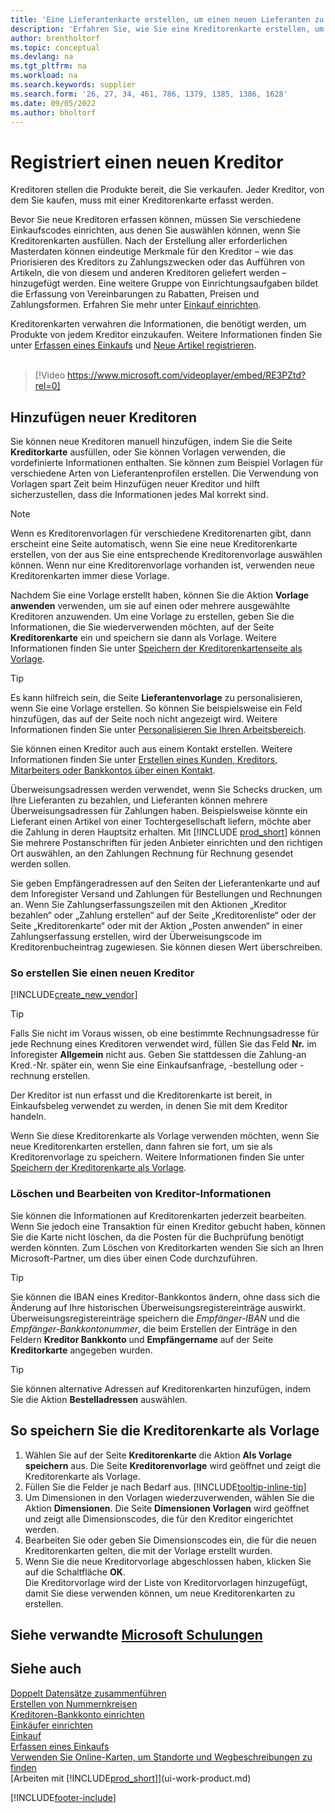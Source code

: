 ```yaml
---
title: 'Eine Lieferantenkarte erstellen, um einen neuen Lieferanten zu registrieren (enthält ein Video)'
description: 'Erfahren Sie, wie Sie eine Kreditorenkarte erstellen, um einen neuen Kreditor oder Lieferanten zu registrieren und Kreditorenkarten als Vorlage zu speichern.'
author: brentholtorf
ms.topic: conceptual
ms.devlang: na
ms.tgt_pltfrm: na
ms.workload: na
ms.search.keywords: supplier
ms.search.form: '26, 27, 34, 461, 786, 1379, 1385, 1386, 1628'
ms.date: 09/05/2022
ms.author: bholtorf
---
```

# Registriert einen neuen Kreditor

Kreditoren stellen die Produkte bereit, die Sie verkaufen. Jeder Kreditor, von dem Sie kaufen, muss mit einer Kreditorenkarte erfasst werden.

Bevor Sie neue Kreditoren erfassen können, müssen Sie verschiedene Einkaufscodes einrichten, aus denen Sie auswählen können, wenn Sie Kreditorenkarten ausfüllen. Nach der Erstellung aller erforderlichen Masterdaten können eindeutige Merkmale für den Kreditor – wie das Priorisieren des Kreditors zu Zahlungszwecken oder das Aufführen von Artikeln, die von diesem und anderen Kreditoren geliefert werden – hinzugefügt werden. Eine weitere Gruppe von Einrichtungsaufgaben bildet die Erfassung von Vereinbarungen zu Rabatten, Preisen und Zahlungsformen. Erfahren Sie mehr unter [Einkauf einrichten](purchasing-setup-purchasing.md).

Kreditorenkarten verwahren die Informationen, die benötigt werden, um Produkte von jedem Kreditor einzukaufen. Weitere Informationen finden Sie unter [Erfassen eines Einkaufs](purchasing-how-record-purchases.md) und [Neue Artikel registrieren](inventory-how-register-new-items.md).
<br /><br />  

> [!Video https://www.microsoft.com/videoplayer/embed/RE3PZtd?rel=0]

## Hinzufügen neuer Kreditoren

Sie können neue Kreditoren manuell hinzufügen, indem Sie die Seite **Kreditorkarte** ausfüllen, oder Sie können Vorlagen verwenden, die vordefinierte Informationen enthalten. Sie können zum Beispiel Vorlagen für verschiedene Arten von Lieferantenprofilen erstellen. Die Verwendung von Vorlagen spart Zeit beim Hinzufügen neuer Kreditor und hilft sicherzustellen, dass die Informationen jedes Mal korrekt sind.

> [!NOTE]  
> Wenn es Kreditorenvorlagen für verschiedene Kreditorenarten gibt, dann erscheint eine Seite automatisch, wenn Sie eine neue Kreditorenkarte erstellen, von der aus Sie eine entsprechende Kreditorenvorlage auswählen können. Wenn nur eine Kreditorenvorlage vorhanden ist, verwenden neue Kreditorenkarten immer diese Vorlage.

Nachdem Sie eine Vorlage erstellt haben, können Sie die Aktion **Vorlage anwenden** verwenden, um sie auf einen oder mehrere ausgewählte Kreditoren anzuwenden. Um eine Vorlage zu erstellen, geben Sie die Informationen, die Sie wiederverwenden möchten, auf der Seite **Kreditorenkarte** ein und speichern sie dann als Vorlage. Weitere Informationen finden Sie unter [Speichern der Kreditorenkartenseite als Vorlage](purchasing-how-register-new-vendors.md#to-save-the-vendor-card-as-a-template).

> [!TIP]
> Es kann hilfreich sein, die Seite **Lieferantenvorlage** zu personalisieren, wenn Sie eine Vorlage erstellen. So können Sie beispielsweise ein Feld hinzufügen, das auf der Seite noch nicht angezeigt wird. Weitere Informationen finden Sie unter [Personalisieren Sie Ihren Arbeitsbereich](/dynamics365/business-central/ui-personalization-user#to-start-personalizing-a-page-through-the-personalizing-banner).

Sie können einen Kreditor auch aus einem Kontakt erstellen. Weitere Informationen finden Sie unter [Erstellen eines Kunden, Kreditors, Mitarbeiters oder Bankkontos über einen Kontakt](marketing-create-contact-companies.md#to-create-a-customer-vendor-employee-or-bank-account-from-a-contact).

Überweisungsadressen werden verwendet, wenn Sie Schecks drucken, um Ihre Lieferanten zu bezahlen, und Lieferanten können mehrere Überweisungsadressen für Zahlungen haben. Beispielsweise könnte ein Lieferant einen Artikel von einer Tochtergesellschaft liefern, möchte aber die Zahlung in deren Hauptsitz erhalten. Mit [!INCLUDE [prod_short](includes/prod_short.md)] können Sie mehrere Postanschriften für jeden Anbieter einrichten und den richtigen Ort auswählen, an den Zahlungen Rechnung für Rechnung gesendet werden sollen.

Sie geben Empfängeradressen auf den Seiten der Lieferantenkarte und auf dem Inforegister Versand und Zahlungen für Bestellungen und Rechnungen an. Wenn Sie Zahlungserfassungszeilen mit den Aktionen „Kreditor bezahlen“ oder „Zahlung erstellen“ auf der Seite „Kreditorenliste“ oder der Seite „Kreditorenkarte“ oder mit der Aktion „Posten anwenden“ in einer Zahlungserfassung erstellen, wird der Überweisungscode im Kreditorenbucheintrag zugewiesen. Sie können diesen Wert überschreiben.

### So erstellen Sie einen neuen Kreditor

[!INCLUDE[create_new_vendor](includes/create_new_vendor.md)]

> [!TIP]  
> Falls Sie nicht im Voraus wissen, ob eine bestimmte Rechnungsadresse für jede Rechnung eines Kreditoren verwendet wird, füllen Sie das Feld **Nr.** im Inforegister **Allgemein** nicht aus. Geben Sie stattdessen die Zahlung-an Kred.-Nr. später ein, wenn Sie eine Einkaufsanfrage, -bestellung oder -rechnung erstellen.

Der Kreditor ist nun erfasst und die Kreditorenkarte ist bereit, in Einkaufsbeleg verwendet zu werden, in denen Sie mit dem Kreditor handeln.

Wenn Sie diese Kreditorenkarte als Vorlage verwenden möchten, wenn Sie neue Kreditorenkarten erstellen, dann fahren sie fort, um sie als Kreditorenvorlage zu speichern. Weitere Informationen finden Sie unter [Speichern der Kreditorenkarte als Vorlage](#to-save-the-vendor-card-as-a-template).

### Löschen und Bearbeiten von Kreditor-Informationen

Sie können die Informationen auf Kreditorenkarten jederzeit bearbeiten. Wenn Sie jedoch eine Transaktion für einen Kreditor gebucht haben, können Sie die Karte nicht löschen, da die Posten für die Buchprüfung benötigt werden könnten. Zum Löschen von Kreditorkarten wenden Sie sich an Ihren Microsoft-Partner, um dies über einen Code durchzuführen.

> [!TIP]
> Sie können die IBAN eines Kreditor-Bankkontos ändern, ohne dass sich die Änderung auf Ihre historischen Überweisungsregistereinträge auswirkt. Überweisungsregistereinträge speichern die *Empfänger-IBAN* und die *Empfänger-Bankkontonummer*, die beim Erstellen der Einträge in den Feldern **Kreditor Bankkonto** und **Empfängername** auf der Seite **Kreditorkarte** angegeben wurden.

> [!TIP]
> Sie können alternative Adressen auf Kreditorenkarten hinzufügen, indem Sie die Aktion **Bestelladressen** auswählen.

## So speichern Sie die Kreditorenkarte als Vorlage

1. Wählen Sie auf der Seite **Kreditorenkarte** die Aktion **Als Vorlage speichern** aus. Die Seite **Kreditorenvorlage** wird geöffnet und zeigt die Kreditorenkarte als Vorlage.
2. Füllen Sie die Felder je nach Bedarf aus. [!INCLUDE[tooltip-inline-tip](includes/tooltip-inline-tip_md.md)]
3. Um Dimensionen in den Vorlagen wiederzuverwenden, wählen Sie die Aktion **Dimensionen**. Die Seite **Dimensionen Vorlagen** wird geöffnet und zeigt alle Dimensionscodes, die für den Kreditor eingerichtet werden.
4. Bearbeiten Sie oder geben Sie Dimensionscodes ein, die für die neuen Kreditorenkarten gelten, die mit der Vorlage erstellt wurden.
5. Wenn Sie die neue Kreditorvorlage abgeschlossen haben, klicken Sie auf die Schaltfläche **OK**.  
   Die Kreditorvorlage wird der Liste von Kreditorvorlagen hinzugefügt, damit Sie diese verwenden können, um neue Kreditorenkarten zu erstellen.

## Siehe verwandte [Microsoft Schulungen](/training/modules/trade-master-data-dynamics-365-business-central/)

## Siehe auch

[Doppelt Datensätze zusammenführen](sales-how-merge-duplicate-records.md)  
[Erstellen von Nummernkreisen](ui-create-number-series.md)  
[Kreditoren-Bankkonto einrichten](purchasing-how-set-up-vendors-bank-accounts.md)  
[Einkäufer einrichten](purchasing-how-setup-purchasers.md)  
[Einkauf](purchasing-manage-purchasing.md)  
[Erfassen eines Einkaufs](purchasing-how-record-purchases.md)  
[Verwenden Sie Online-Karten, um Standorte und Wegbeschreibungen zu finden](across-online-maps.md)  
[Arbeiten mit [!INCLUDE[prod_short](includes/prod_short.md)]](ui-work-product.md)  

[!INCLUDE[footer-include](includes/footer-banner.md)]
